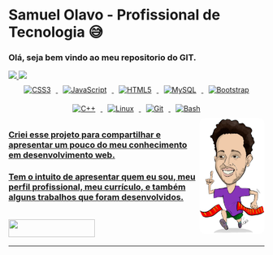 ﻿# Samuel Olavo - Profissional de Tecnologia :sweat_smile:



### Olá, seja bem vindo ao meu repositorio do GIT.  

<div>
<a href="https://github.com/SamuelOlavo">
<img height="180em" src="https://github-readme-stats.vercel.app/api/top-langs/?username=SamuelOlavo&layout=compact&langs_count=7&theme=dracula"/>
<img height="180em" src="https://github-readme-stats.vercel.app/api?username=SamuelOlavo&show_icons=true&theme=dracula&include_all_commits=true&count_private=true"/>
</div>
  <div style="center: table" align="center" >
<img style="margin: 10px" src="https://profilinator.rishav.dev/skills-assets/css3-original-wordmark.svg" alt="CSS3" height="40"/>  
<img style="margin: 10px" src="https://profilinator.rishav.dev/skills-assets/javascript-original.svg" alt="JavaScript" height="40"/>  
<img style="margin: 10px" src="https://profilinator.rishav.dev/skills-assets/html5-original-wordmark.svg" alt="HTML5" height="40"/>  
<img style="margin: 10px" src="https://profilinator.rishav.dev/skills-assets/mysql-original-wordmark.svg" alt="MySQL" height="40"/>  
<img style="margin: 10px" src="https://profilinator.rishav.dev/skills-assets/bootstrap-plain.svg" alt="Bootstrap" height="40"/>  
<img style="margin: 10px" src="https://profilinator.rishav.dev/skills-assets/cplusplus-original.svg" alt="C++" height="40"/>  
<img style="margin: 10px" src="https://profilinator.rishav.dev/skills-assets/linux-original.svg" alt="Linux" height="40"/>  
<img style="margin: 10px" src="https://profilinator.rishav.dev/skills-assets/git-scm-icon.svg" alt="Git" height="40"/>  
<img style="margin: 10px" src="https://profilinator.rishav.dev/skills-assets/gnu_bash-icon.svg" alt="Bash" height="40"/> 
</div>
<div align="center">  
 <img align="right" style="border-radius:10px;" src="Imagens\CorridaSam.png" width="128"/>
</div>





### Criei esse projeto para compartilhar e apresentar um pouco do meu conhecimento em desenvolvimento web.

### Tem o intuito de apresentar quem eu sou, meu perfil profissional, meu currículo, e também alguns trabalhos que foram desenvolvidos.




<br>
<a href="https://samuelolavo.github.io/samuelolavo" target="_self"><img src="https://img.shields.io/website-up-down-green-red/http/monip.org.svg" width="170" height="35"/></a>
<br>

  
------

